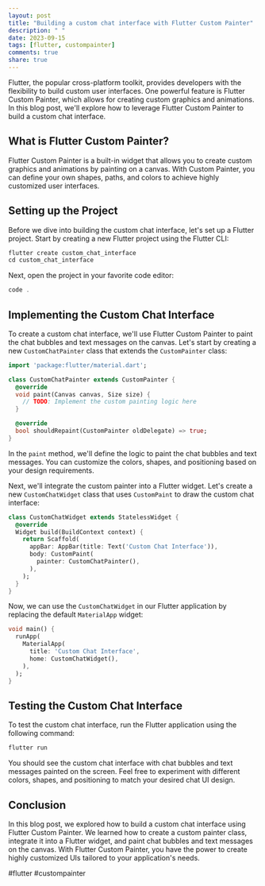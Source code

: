 ```yaml
---
layout: post
title: "Building a custom chat interface with Flutter Custom Painter"
description: " "
date: 2023-09-15
tags: [flutter, custompainter]
comments: true
share: true
---
```


Flutter, the popular cross-platform toolkit, provides developers with the flexibility to build custom user interfaces. One powerful feature is Flutter Custom Painter, which allows for creating custom graphics and animations. In this blog post, we'll explore how to leverage Flutter Custom Painter to build a custom chat interface.

## What is Flutter Custom Painter?

Flutter Custom Painter is a built-in widget that allows you to create custom graphics and animations by painting on a canvas. With Custom Painter, you can define your own shapes, paths, and colors to achieve highly customized user interfaces.

## Setting up the Project

Before we dive into building the custom chat interface, let's set up a Flutter project. Start by creating a new Flutter project using the Flutter CLI:

```dart
flutter create custom_chat_interface
cd custom_chat_interface
```

Next, open the project in your favorite code editor:

```dart
code .
```

## Implementing the Custom Chat Interface

To create a custom chat interface, we'll use Flutter Custom Painter to paint the chat bubbles and text messages on the canvas. Let's start by creating a new `CustomChatPainter` class that extends the `CustomPainter` class:

```dart
import 'package:flutter/material.dart';

class CustomChatPainter extends CustomPainter {
  @override
  void paint(Canvas canvas, Size size) {
    // TODO: Implement the custom painting logic here
  }

  @override
  bool shouldRepaint(CustomPainter oldDelegate) => true;
}
```

In the `paint` method, we'll define the logic to paint the chat bubbles and text messages. You can customize the colors, shapes, and positioning based on your design requirements.

Next, we'll integrate the custom painter into a Flutter widget. Let's create a new `CustomChatWidget` class that uses `CustomPaint` to draw the custom chat interface:

```dart
class CustomChatWidget extends StatelessWidget {
  @override
  Widget build(BuildContext context) {
    return Scaffold(
      appBar: AppBar(title: Text('Custom Chat Interface')),
      body: CustomPaint(
        painter: CustomChatPainter(),
      ),
    );
  }
}
```

Now, we can use the `CustomChatWidget` in our Flutter application by replacing the default `MaterialApp` widget:

```dart
void main() {
  runApp(
    MaterialApp(
      title: 'Custom Chat Interface',
      home: CustomChatWidget(),
    ),
  );
}
```

## Testing the Custom Chat Interface

To test the custom chat interface, run the Flutter application using the following command:

```dart
flutter run
```

You should see the custom chat interface with chat bubbles and text messages painted on the screen. Feel free to experiment with different colors, shapes, and positioning to match your desired chat UI design.

## Conclusion

In this blog post, we explored how to build a custom chat interface using Flutter Custom Painter. We learned how to create a custom painter class, integrate it into a Flutter widget, and paint chat bubbles and text messages on the canvas. With Flutter Custom Painter, you have the power to create highly customized UIs tailored to your application's needs.

#flutter #custompainter